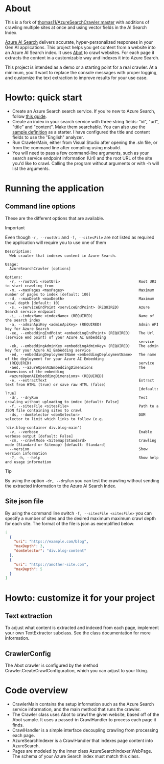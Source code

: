 # About

This is a fork of [thomas11/AzureSearchCrawler:master](https://github.com/thomas11/AzureSearchCrawler) with additions of crawling multiple sites at once and using vector fields in the AI Search Index.

[Azure AI Search](https://azure.microsoft.com/en-us/products/ai-services/ai-search/) delivers accurate, hyper-personalized responses in your Gen AI applications. This project helps you get content from a website into an Azure AI Search index. It uses [Abot](https://github.com/sjdirect/abot) to crawl websites. For each page it extracts the content in a customizable way and indexes it into Azure Search.

This project is intended as a demo or a starting point for a real crawler. At a minimum, you'll want to replace the console messages with proper logging, and customize the text extraction to improve results for your use case.

# Howto: quick start

- Create an Azure Search search service. If you're new to Azure Search, follow [this guide](https://docs.microsoft.com/en-us/azure/search/search-create-service-portal).
- Create an index in your search service with three string fields: "id", "url", "title" and "content". Make them searchable. You can also use the [sample definition](./index.json) as a starter. I have configured the title and content fields to use the "English" analyzer.
- Run CrawlerMain, either from Visual Studio after opening the .sln file, or from the command line after compiling using msbuild.
- You will need to pass a few command-line arguments, such as your search service endpoint information (Url) and the root URL of the site you'd like to crawl. Calling the program without arguments or with -h will list the arguments.

# Running the application

## Command line options
These are the different options that are available.
> [!IMPORTANT]
> Even though `-r, --rootUri` and `-f, --sitesFile` are not listed as required the application will require you to use one of them
```
Description:
  Web crawler that indexes content in Azure Search.

Usage:
  AzureSearchCrawler [options]

Options:
  -r, --rootUri <rootUri>                                    Root URI to start crawling from
  -m, --maxPages <maxPages>                                  Maximum number of pages to index [default: 100]
  -d, --maxDepth <maxDepth>                                  Maximum crawl depth [default: 10]
  -s, --serviceEndPoint <serviceEndPoint> (REQUIRED)         Azure Search service endpoint
  -i, --indexName <indexName> (REQUIRED)                     Name of the search index
  -a, --adminApiKey <adminApiKey> (REQUIRED)                 Admin API key for Azure Search
  -ee, --embeddingEndPoint <embeddingEndPoint> (REQUIRED)    The Url (service end point) of your Azure AI Embedding
                                                             service
  -ek, --embeddingAdminKey <embeddingAdminKey> (REQUIRED)    The admin key for your Azure AI Embedding service
  -ed, --embeddingDeploymentName <embeddingDeploymentName>   The name of the deployment for your Azure AI Embedding
  (REQUIRED)                                                 service
  -aed, --azureOpenAIEmbeddingDimensions                     The dimensions of the embedding
  <azureOpenAIEmbeddingDimensions> (REQUIRED)
  -e, --extractText                                          Extract text from HTML (true) or save raw HTML (false)
                                                             [default: True]
  -dr, --dryRun                                              Test crawling without uploading to index [default: False]
  -f, --sitesFile <sitesFile>                                Path to a JSON file containing sites to crawl
  -ds, --domSelector <domSelector>                           DOM selector to limit which links to follow (e.g.
                                                             'div.blog-container div.blog-main')
  -v, --verbose                                              Enable verbose output [default: False]
  -cm, --crawlMode <Sitemap|Standard>                        Crawling mode (Standard or Sitemap) [default: Standard]
  --version                                                  Show version information
  -?, -h, --help                                             Show help and usage information
```
> [!TIP]
> By using the option `-dr, --dryRun` you can test the crawling without sending the extracted information to the Azure AI Search Index.

## Site json file
By using the command line switch `-f, --sitesFile <sitesFile>` you can specify a number of sites and the desired maximum maximum crawl depth for each site. The format of the file is json as exemplified below:
```json
[
  {
    "uri": "https://example.com/blog",
    "maxDepth": 3,
    "domSelector": "div.blog-content"
  },
  {
    "uri": "https://another-site.com",
    "maxDepth": 5
  }
]
```

# Howto: customize it for your project

## Text extraction

To adjust what content is extracted and indexed from each page, implement your own TextExtractor subclass. See the class documentation for more information.

## CrawlerConfig

The Abot crawler is configured by the method Crawler.CreateCrawlConfiguration, which you can adjust to your liking.

# Code overview

- CrawlerMain contains the setup information such as the Azure Search service information, and the main method that runs the crawler.
- The Crawler class uses Abot to crawl the given website, based off of the Abot sample. It uses a passed-in CrawlHandler to process each page it finds.
- CrawlHandler is a simple interface decoupling crawling from processing each page.
- AzureSearchIndexer is a CrawlHandler that indexes page content into AzureSearch.
- Pages are modeled by the inner class AzureSearchIndexer.WebPage. The schema of your Azure Search index must match this class.
